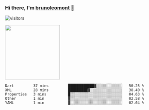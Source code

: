 ### Hi there, I'm [brunoleomont](https://www.linkedin.com/in/brunoleomont/) 👋

![visitors](https://visitor-badge.glitch.me/badge?page_id=page.id)

<img height="180em" src="https://github-readme-stats.vercel.app/api?username=brunoleomont&show_icons=true&hide_border=true&&count_private=true&include_all_commits=true" />

<!--START_SECTION:waka-->
```text
Dart         37 mins         ████████████▓░░░░░░░░░░░░   50.25 % 
XML          28 mins         █████████▓░░░░░░░░░░░░░░░   38.40 % 
Properties   3 mins          █░░░░░░░░░░░░░░░░░░░░░░░░   04.63 % 
Other        1 min           ▓░░░░░░░░░░░░░░░░░░░░░░░░   02.58 % 
YAML         1 min           ▓░░░░░░░░░░░░░░░░░░░░░░░░   02.04 % 
```
<!--END_SECTION:waka-->

<!--
**brunoleomont/brunoleomont** is a ✨ _special_ ✨ repository because its `README.md` (this file) appears on your GitHub profile.

Here are some ideas to get you started:

- 🔭 I’m currently working on ...
- 🌱 I’m currently learning ...
- 👯 I’m looking to collaborate on ...
- 🤔 I’m looking for help with ...
- 💬 Ask me about ...
- 📫 How to reach me: ...
- 😄 Pronouns: ...
- ⚡ Fun fact: ...
-->
